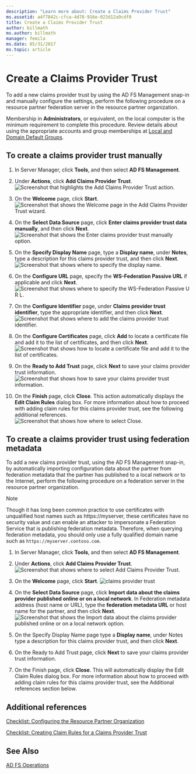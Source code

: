 ```yaml
---
description: "Learn more about: Create a Claims Provider Trust"
ms.assetid: a4f7842c-cfca-4d78-916e-023d12a9cdf0
title: Create a Claims Provider Trust
author: billmath
ms.author: billmath
manager: femila
ms.date: 05/31/2017
ms.topic: article
---
```


# Create a Claims Provider Trust

To add a new claims provider trust by using the AD FS Management snap\-in and manually configure the settings, perform the following procedure on a resource partner federation server in the resource partner organization.

Membership in **Administrators**, or equivalent, on the local computer is the minimum requirement to complete this procedure.  Review details about using the appropriate accounts and group memberships at [Local and Domain Default Groups](/previous-versions/orphan-topics/ws.10/dd728026(v=ws.10)).

## To create a claims provider trust manually

1.  In Server Manager, click **Tools**, and then select **AD FS Management**.

2.  Under **Actions**, click **Add Claims Provider Trust**.
![Screenshot that highlights the Add Claims Provider Trust action.](media/Create-a-Claims-Provider-Trust/addclaim1.PNG)

3.  On the **Welcome** page, click **Start**.
![Screenshot that shows the Welcome page in the Add Claims Provider Trust wizard.](media/Create-a-Claims-Provider-Trust/addclaim2.PNG)

4.  On the **Select Data Source** page, click **Enter claims provider trust data manually**, and then click **Next**.
![Screenshot that shows the Enter claims provider trust manually option.](media/Create-a-Claims-Provider-Trust/addclaim3.PNG)

5.  On the **Specify Display Name** page, type a **Display name**, under **Notes**, type a description for this claims provider trust, and then click **Next**.
![Screenshot that shows where to specify the display name.](media/Create-a-Claims-Provider-Trust/addclaim4.PNG)

6.  On the **Configure URL** page, specify the **WS-Federation Passive URL** if applicable and click **Next**.
![Screenshot that shows where to specify the WS-Federation Passive U R L.](media/Create-a-Claims-Provider-Trust/addclaim5.PNG)

8. On the **Configure Identifier** page, under **Claims provider trust identifier**, type the appropriate identifier, and then click **Next**.
![Screenshot that shows where to add the claims provider trust identifier.](media/Create-a-Claims-Provider-Trust/addclaim6.PNG)

9. On the **Configure Certificates** page, click **Add** to locate a certificate file and add it to the list of certificates, and then click **Next**.
![Screenshot that shows how to locate a certificate file and add it to the list of certificates.](media/Create-a-Claims-Provider-Trust/addclaim7.PNG)

10. On the **Ready to Add Trust** page, click **Next** to save your claims provider trust information.
![Screenshot that shows how to save your claims provider trust information.](media/Create-a-Claims-Provider-Trust/addclaim8.PNG)

11. On the **Finish** page, click **Close**. This action automatically displays the **Edit Claim Rules** dialog box. For more information about how to proceed with adding claim rules for this claims provider trust, see the following additional references.
![Screenshot that shows how where to select Close.](media/Create-a-Claims-Provider-Trust/addclaim9.PNG)

## To create a claims provider trust using federation metadata
To add a new claims provider trust, using the AD FS Management snap-in, by automatically importing configuration data about the partner from federation metadata that the partner has published to a local network or to the Internet, perform the following procedure on a federation server in the resource partner organization.

>[!NOTE]
>Though it has long been common practice to use certificates with unqualified host names such as https:\//myserver, these certificates have no security value and can enable an attacker to impersonate a Federation Service that is publishing federation metadata. Therefore, when querying federation metadata, you should only use a fully qualified domain name such as `https://myserver.contoso.com`.

1.  In Server Manager, click **Tools**, and then select **AD FS Management**.

2.  Under **Actions**, click **Add Claims Provider Trust**.
![Screenshot that shows where to select Add Claims Provider Trust.](media/Create-a-Claims-Provider-Trust/addclaim1.PNG)

3.  On the **Welcome** page, click **Start**.
![claims provider trust](media/Create-a-Claims-Provider-Trust/addclaim2.PNG)

4.  On the **Select Data Source** page, click **Import data about the claims provider published online or on a local network**. In Federation metadata address (host name or URL), type the **federation metadata URL** or host name for the partner, and then click **Next**.
![Screenshot that shows the Import data about the claims provider published online or on a local network option.](media/Create-a-Claims-Provider-Trust/addclaim10.PNG)

5.  On the Specify Display Name page type a **Display name**, under Notes type a description for this claims provider trust, and then click **Next**.

6.  On the Ready to Add Trust page, click **Next** to save your claims provider trust information.

7.  On the Finish page, click **Close**. This will automatically display the Edit Claim Rules dialog box. For more information about how to proceed with adding claim rules for this claims provider trust, see the Additional references section below.




## Additional references
[Checklist: Configuring the Resource Partner Organization](../../ad-fs/deployment/Checklist--Configuring-the-Resource-Partner-Organization.md)

[Checklist: Creating Claim Rules for a Claims Provider Trust](../../ad-fs/deployment/Checklist--Creating-Claim-Rules-for-a-Claims-Provider-Trust.md)

## See Also
[AD FS Operations](../ad-fs-operations.md)